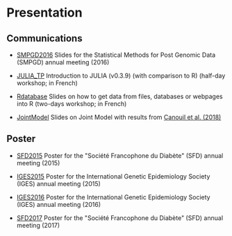 Presentation
============

## Communications

* [SMPGD2016](https://github.com/mcanouil/PRESENTATION/tree/master/SMPGD2016) Slides for the Statistical Methods for Post Genomic Data (SMPGD) annual meeting (2016)

* [JULIA_TP](https://github.com/mcanouil/PRESENTATION/tree/master/julia_tp) Introduction to JULIA (v0.3.9) (with comparison to R) (half-day workshop; in French)

* [Rdatabase](https://github.com/mcanouil/PRESENTATION/tree/master/rdatabase) Slides on how to get data from files, databases or webpages into R (two-days workshop; in French)

* [JointModel](https://github.com/mcanouil/PRESENTATION/tree/master/joint_model) Slides on Joint Model with results from [Canouil et al. (2018)](https://doi.org/10.3389/fgene.2018.00210)


## Poster

* [SFD2015](https://github.com/mcanouil/PRESENTATION/tree/master/IGES2016) Poster for the "Société Francophone du Diabète" (SFD) annual meeting (2015)

* [IGES2015](https://github.com/mcanouil/PRESENTATION/tree/master/IGES2015) Poster for the International Genetic Epidemiology Society (IGES) annual meeting (2015)

* [IGES2016](https://github.com/mcanouil/PRESENTATION/tree/master/IGES2016) Poster for the International Genetic Epidemiology Society (IGES) annual meeting (2016)

* [SFD2017](https://github.com/mcanouil/PRESENTATION/tree/master/IGES2016) Poster for the "Société Francophone du Diabète" (SFD) annual meeting (2017)
